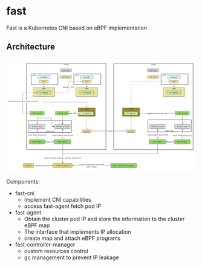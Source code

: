 # fast

Fast is a Kubernetes CNI based on eBPF implementation

## Architecture

![fast](images/fast.png)

Components:
+ fast-cni
  + Implement CNI capabilities
  + access fast-agent fetch pod IP
+ fast-agent
  + Obtain the cluster pod IP and store the information to the cluster eBPF map
  + The interface that implements IP allocation
  + create map and attach eBPF programs
+ fast-controller-manager
  + custom resources control
  + gc management to prevent IP leakage